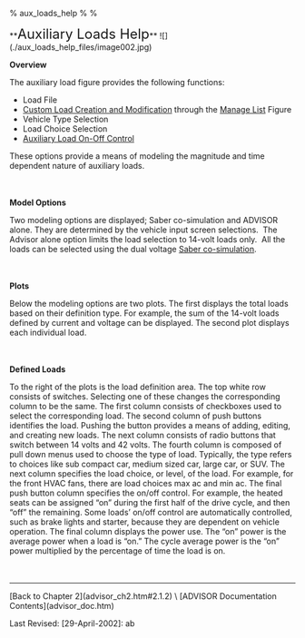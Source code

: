 % aux\_loads\_help
% 
% 

<div class="Section1">
<!DOCTYPE html> **<span style="font-size:18.0pt">Auxiliary Loads
Help</span>**

<!--[if gte vml 1]><v:shapetype id="_x0000_t75"
 coordsize="21600,21600" o:spt="75" o:preferrelative="t" path="m@4@5l@4@11@9@11@9@5xe"
 filled="f" stroked="f">
 <v:stroke joinstyle="miter"/>
 <v:formulas>
  <v:f eqn="if lineDrawn pixelLineWidth 0"/>
  <v:f eqn="sum @0 1 0"/>
  <v:f eqn="sum 0 0 @1"/>
  <v:f eqn="prod @2 1 2"/>
  <v:f eqn="prod @3 21600 pixelWidth"/>
  <v:f eqn="prod @3 21600 pixelHeight"/>
  <v:f eqn="sum @0 0 1"/>
  <v:f eqn="prod @6 1 2"/>
  <v:f eqn="prod @7 21600 pixelWidth"/>
  <v:f eqn="sum @8 21600 0"/>
  <v:f eqn="prod @7 21600 pixelHeight"/>
  <v:f eqn="sum @10 21600 0"/>
 </v:formulas>
 <v:path o:extrusionok="f" gradientshapeok="t" o:connecttype="rect"/>
 <o:lock v:ext="edit" aspectratio="t"/>
</v:shapetype><v:shape id="_x0000_i1025" type="#_x0000_t75" style='width:431.25pt;
 height:304.5pt' o:allowoverlap="f">
 <v:imagedata src="./aux_loads_help_files/image001.png" o:title=""/>
</v:shape><![endif]--><!--[if !vml]-->![](./aux_loads_help_files/image002.jpg)<!--[endif]-->

**Overview**

The auxiliary load figure provides the following functions:

-   Load File
-   [Custom Load Creation and Modification](aux_loads_help2.htm) through
    the [Manage List](aux_loads_help4.htm) Figure
-   Vehicle Type Selection
-   Load Choice Selection
-   [Auxiliary Load On-Off Control](aux_loads_help3.htm)

These options provide a means of modeling the magnitude and time
dependent nature of auxiliary loads. \
   \
  

**Model Options**

Two modeling options are displayed; Saber co-simulation and ADVISOR
alone. They are determined by the vehicle input screen
selections.<span style="mso-spacerun: yes">  </span>The Advisor alone
option limits the load selection to 14-volt loads
only.<span style="mso-spacerun: yes">  </span>All the loads can be
selected using the dual voltage [Saber
co-simulation](Saber_cosim_help.htm).<span style="mso-spacerun: yes"> 
</span>\
   \
  

**Plots**

Below the modeling options are two plots. The first displays the total
loads based on their definition type. For example, the sum of the
14-volt loads defined by current and voltage can be displayed. The
second plot displays each individual load. \
   \
  

**Defined Loads**

To the right of the plots is the load definition area. The top white row
consists of switches. Selecting one of these changes the corresponding
column to be the same. The first column consists of checkboxes used to
select the corresponding load. The second column of push buttons
identifies the load. Pushing the button provides a means of adding,
editing, and creating new loads. The next column consists of radio
buttons that switch between 14 volts and 42 volts. The fourth column is
composed of pull down menus used to choose the type of load. Typically,
the type refers to choices like sub compact car, medium sized car, large
car, or SUV. The next column specifies the load choice, or level, of the
load. For example, for the front HVAC fans, there are load choices max
ac and min ac. The final push button column specifies the on/off
control. For example, the heated seats can be assigned “on” during the
first half of the drive cycle, and then “off” the remaining. Some loads’
on/off control are automatically controlled, such as brake lights and
starter, because they are dependent on vehicle operation. The final
column displays the power use. The “on” power is the average power when
a load is “on.” The cycle average power is the “on” power multiplied by
the percentage of time the load is on. \
   \
  

<div class="MsoNormal" align="center" style="text-align:center">

* * * * *

</div>
[Back to Chapter 2](advisor_ch2.htm#2.1.2) \
 [ADVISOR Documentation Contents](advisor_doc.htm)

Last Revised: [29-April-2002]: ab

</div>
